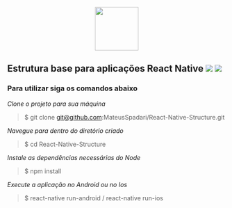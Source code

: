 <p align="center">
 <img src="https://camo.githubusercontent.com/0cd910e76658429374539a8d72a0608783918aae/68747470733a2f2f7261776769742e636f6d2f676f72616e67616a69632f72656163742d69636f6e732f6d61737465722f72656163742d69636f6e732e737667" width="100">
</p>

## Estrutura base para aplicações React Native ![](https://img.shields.io/badge/React%20Native-0.61.5-blue) ![](https://img.shields.io/badge/React-16.9.0-brightgreen)

### Para utilizar siga os comandos abaixo

*Clone o projeto para sua máquina*

> $ git clone git@github.com:MateusSpadari/React-Native-Structure.git

*Navegue para dentro do diretório criado*

> $ cd React-Native-Structure

*Instale as dependências necessárias do Node*

> $ npm install

*Execute a aplicação no Android ou no Ios*

> $ react-native run-android / react-native run-ios



